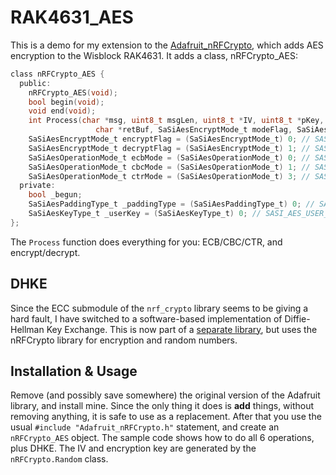 # RAK4631_AES

This is a demo for my extension to the [Adafruit_nRFCrypto](https://github.com/Kongduino/Adafruit_nRFCrypto), which adds AES encryption to the Wisblock RAK4631. It adds a class, nRFCrypto_AES:

```c
class nRFCrypto_AES {
  public:
    nRFCrypto_AES(void);
    bool begin(void);
    void end(void);
    int Process(char *msg, uint8_t msgLen, uint8_t *IV, uint8_t *pKey, uint8_t pKeyLen,
                   char *retBuf, SaSiAesEncryptMode_t modeFlag, SaSiAesOperationMode_t opMode);
    SaSiAesEncryptMode_t encryptFlag = (SaSiAesEncryptMode_t) 0; // SASI_AES_ENCRYPT
    SaSiAesEncryptMode_t decryptFlag = (SaSiAesEncryptMode_t) 1; // SASI_AES_DECRYPT
    SaSiAesOperationMode_t ecbMode = (SaSiAesOperationMode_t) 0; // SASI_AES_MODE_ECB
    SaSiAesOperationMode_t cbcMode = (SaSiAesOperationMode_t) 1; // SASI_AES_MODE_CBC
    SaSiAesOperationMode_t ctrMode = (SaSiAesOperationMode_t) 3; // SASI_AES_MODE_CTR
  private:
    bool _begun;
    SaSiAesPaddingType_t _paddingType = (SaSiAesPaddingType_t) 0; // SASI_AES_PADDING_NONE
    SaSiAesKeyType_t _userKey = (SaSiAesKeyType_t) 0; // SASI_AES_USER_KEY
};
```

The `Process` function does everything for you: ECB/CBC/CTR, and encrypt/decrypt.

## DHKE

Since the ECC submodule of the `nrf_crypto` library seems to be giving a hard fault, I have switched to a software-based implementation of Diffie-Hellman Key Exchange. This is now part of a [separate library](https://github.com/Kongduino/nRF52840_DHKE), but uses the nRFCrypto library for encryption and random numbers.

## Installation & Usage

Remove (and possibly save somewhere) the original version of the Adafruit library, and install mine. Since the only thing it does is **add** things, without removing anything, it is safe to use as a replacement. After that you use the usual `#include "Adafruit_nRFCrypto.h"` statement, and create an `nRFCrypto_AES` object. The sample code shows how to do all 6 operations, plus DHKE. The IV and encryption key are generated by the `nRFCrypto.Random` class.